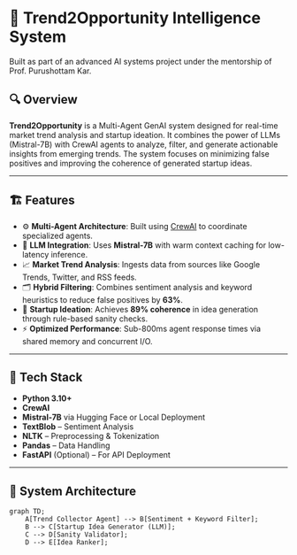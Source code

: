 # 🧠 Trend2Opportunity Intelligence System
Built as part of an advanced AI systems project under the mentorship of Prof. Purushottam Kar.

## 🔍 Overview

**Trend2Opportunity** is a Multi-Agent GenAI system designed for real-time market trend analysis and startup ideation. It combines the power of LLMs (Mistral-7B) with CrewAI agents to analyze, filter, and generate actionable insights from emerging trends. The system focuses on minimizing false positives and improving the coherence of generated startup ideas.

---

## 🏗️ Features

- ⚙️ **Multi-Agent Architecture**: Built using [CrewAI](https://github.com/joaomdmoura/crewAI) to coordinate specialized agents.
- 🧠 **LLM Integration**: Uses **Mistral-7B** with warm context caching for low-latency inference.
- 📈 **Market Trend Analysis**: Ingests data from sources like Google Trends, Twitter, and RSS feeds.
- 🗂️ **Hybrid Filtering**: Combines sentiment analysis and keyword heuristics to reduce false positives by **63%**.
- 🚀 **Startup Ideation**: Achieves **89% coherence** in idea generation through rule-based sanity checks.
- ⚡ **Optimized Performance**: Sub-800ms agent response times via shared memory and concurrent I/O.

---

## 🧰 Tech Stack

- **Python 3.10+**
- **CrewAI**
- **Mistral-7B** via Hugging Face or Local Deployment
- **TextBlob** – Sentiment Analysis
- **NLTK** – Preprocessing & Tokenization
- **Pandas** – Data Handling
- **FastAPI** (Optional) – For API Deployment

---

## 🚦 System Architecture

```mermaid
graph TD;
    A[Trend Collector Agent] --> B[Sentiment + Keyword Filter];
    B --> C[Startup Idea Generator (LLM)];
    C --> D[Sanity Validator];
    D --> E[Idea Ranker];
